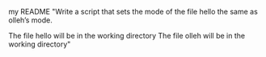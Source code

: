 my README
"Write a script that sets the mode of the file hello the same as olleh’s mode.

The file hello will be in the working directory
The file olleh will be in the working directory"  
